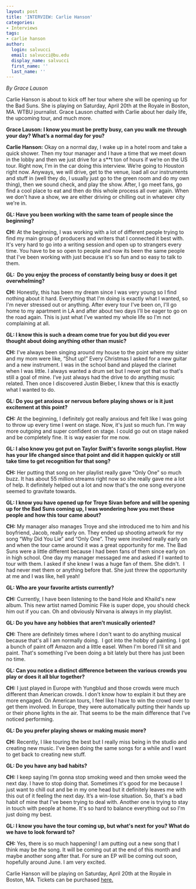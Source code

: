 ```yaml
---
layout: post
title: 'INTERVIEW: Carlie Hanson'
categories:
- Interviews
tags:
- carlie hanson
author:
  login: salvucci
  email: salvucci@bu.edu
  display_name: salvucci
  first_name: ''
  last_name: ''
---
```

_By Grace Lauson_

Carlie Hanson is about to kick off her tour where she will be opening up for the Bad Suns. She is playing on Saturday, April 20th at the Royale in Boston, MA. WTBU journalist. Grace Lauson chatted with Carlie about her daily life, the upcoming tour, and much more.

**Grace Lauson: I know you must be pretty busy, can you walk me through your day? What’s a normal day for you?**

**Carlie Hanson:** Okay on a normal day, I wake up in a hotel room and take a quick shower. Then my tour manager and I have a time that we meet down in the lobby and then we just drive for a s\*\*t ton of hours if we’re on the US tour. Right now, I'm in the car doing this interview. We’re going to Houston right now. Anyways, we will drive, get to the venue, load all our instruments and stuff in (well they do, I usually just go to the green room and do my own thing), then we sound check, and play the show. After, I go meet fans, go find a cool place to eat and then do this whole process all over again. When we don't have a show, we are either driving or chilling out in whatever city we're in.

**GL: Have you been working with the same team of people since the beginning?**

**CH:** At the beginning, I was working with a lot of different people trying to find my main group of producers and writers that I connected it best with. It's very hard to go into a writing session and open up to strangers every time. You have to be so open to people and now its been the same people that I've been working with just because it's so fun and so easy to talk to them.

**GL:  Do you enjoy the process of constantly being busy or does it get overwhelming?**

**CH:** Honestly, this has been my dream since I was very young so I find nothing about it hard. Everything that I'm doing is exactly what I wanted, so I'm never stressed out or anything. After every tour I've been on, I'll go home to my apartment in LA and after about two days I'll be eager to go on the road again. This is just what I’ve wanted my whole life so I'm not complaining at all.

**GL: I know this is such a dream come true for you but did you ever thought about doing anything other than music?**

**CH:** I've always been singing around my house to the point where my sister and my mom were like, “Shut up!” Every Christmas I asked for a new guitar and a new instrument. I was in the school band and played the clarinet when I was little. I always wanted a drum set but I never got that so that's still a goal of mine. I’ve just always had the drive to do anything music related. Then once I discovered Justin Bieber, I knew that this is exactly what I wanted to do.

**GL: Do you get anxious or nervous before playing shows or is it just excitement at this point?**

**CH:** At the beginning, I definitely got really anxious and felt like I was going to throw up every time I went on stage. Now, it's just so much fun. I'm way more outgoing and super confident on stage. I could go out on stage naked and be completely fine. It is way easier for me now.

**GL: I also know you got put on Taylor Swift's favorite songs playlist. How has your life changed since that point and did it happen quickly or still take time to get recognition for that song?**

**CH:** Her putting that song on her playlist really gave “Only One” so much buzz. It has about 55 million streams right now so she really gave me a lot of help. It definitely helped out a lot and now that's the one song everyone seemed to gravitate towards.

**GL: I know you have opened up for Troye Sivan before and will be opening up for the Bad Suns coming up, I was wondering how you met these people and how this tour came about?**

**CH:** My manager also manages Troye and she introduced me to him and his boyfriend, Jacob, really early on. They ended up shooting artwork for my song “Why Did You Lie” and “Only One”. They were involved really early on and when the tour came around it was a great opportunity for me. The Bad Suns were a little different because I had been fans of them since early on in high school. One day my manager messaged me and asked if I wanted to tour with them. I asked if she knew I was a huge fan of them. She didn't.  I had never met them or anything before that. She just threw the opportunity at me and I was like, hell yeah!

**GL: Who are your favorite artists currently?**

**CH:** Currently, I have been listening to the band Hole and Khaild's new album. This new artist named Dominic Fike is super dope, you should check him out if you can. Oh and obviously Nirvana is always in my playlist.

**GL: Do you have any hobbies that aren’t musically oriented?**

**CH:** There are definitely times where I don't want to do anything musical because that's all I am normally doing.  I got into the hobby of painting. I got a bunch of paint off Amazon and a little easel. When I'm bored I'll sit and paint. That's something I’ve been doing a bit lately but there has just been no time.

**GL: Can you notice a distinct difference between the various crowds you play or does it all blur together?**

**CH:** I just played in Europe with Yungblud and those crowds were much different than American crowds. I don't know how to explain it but they are more engaged. On American tours, I feel like I have to win the crowd over to get them involved. In Europe, they were automatically putting their hands up or their phone lights in the air. That seems to be the main difference that I've noticed performing.

**GL: Do you prefer playing shows or making music more?**

**CH:** Recently, I like touring the best but I really miss being in the studio and creating new music. I've been doing the same songs for a while and I want to get back to creating new stuff.  

**GL: Do you have any bad habits?**

**CH:** I keep saying I’m gonna stop smoking weed and then smoke weed the next day. I have to stop doing that. Sometimes it's good for me because I just want to chill out and be in my one head but it definitely leaves me with this out of it feeling the next day. It’s a win-lose situation. So, that's a bad habit of mine that I've been trying to deal with. Another one is trying to stay in touch with people at home. It's so hard to balance everything out so I'm just doing my best.

**GL: I know you have the tour coming up, but what's next for you? What do we have to look forward to?**

**CH:** Yes, there is so much happening! I am putting out a new song that I think may be _the_ song. It will be coming out at the end of this month and maybe another song after that. For sure an EP will be coming out soon, hopefully around June. I am very excited.

Carlie Hanson will be playing on Saturday, April 20th at the Royale in Boston, MA. Tickets can be purchased [here.](https://www.axs.com/events/367528/bad-suns-tickets)